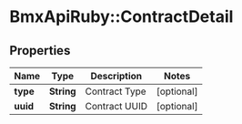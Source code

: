 # BmxApiRuby::ContractDetail

## Properties
Name | Type | Description | Notes
------------ | ------------- | ------------- | -------------
**type** | **String** | Contract Type | [optional] 
**uuid** | **String** | Contract UUID | [optional] 


